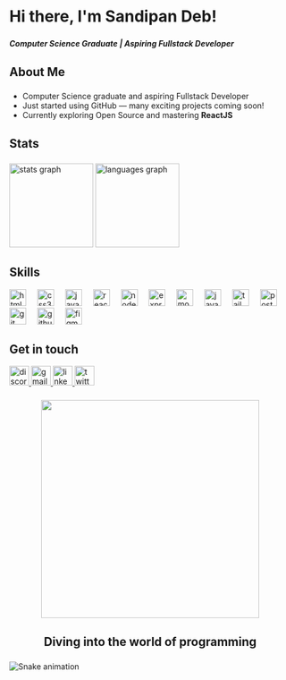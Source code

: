 <h1 align="left">Hi there, I'm Sandipan Deb!</h1>

###

<h5 align="left">Computer Science Graduate | Aspiring Fullstack Developer</h5>

###

<h2 align="left">About Me</h2>

###

- Computer Science graduate and aspiring Fullstack Developer  
- Just started using GitHub — many exciting projects coming soon!  
- Currently exploring Open Source and mastering **ReactJS**


###

<h2 align="left">Stats</h2>

<p align="left"></p>

###

<div align="left">
  <img src="https://github-readme-stats.vercel.app/api?username=H0AX3N&hide_title=false&hide_rank=false&show_icons=true&include_all_commits=true&count_private=true&disable_animations=false&theme=dracula&locale=en&hide_border=false" height="150" alt="stats graph"  />
  <img src="https://github-readme-stats.vercel.app/api/top-langs?username=H0AX3N&locale=en&hide_title=false&layout=compact&card_width=320&langs_count=5&theme=github_dark&hide_border=false" height="150" alt="languages graph"  />
</div>

###

<h2 align="left">Skills</h2>

<div align="left">
  <img src="https://cdn.jsdelivr.net/gh/devicons/devicon/icons/html5/html5-original.svg" height="30" alt="html5 logo"  />
  <img width="12" />
  <img src="https://cdn.jsdelivr.net/gh/devicons/devicon/icons/css3/css3-original.svg" height="30" alt="css3 logo"  />
  <img width="12" />
  <img src="https://cdn.jsdelivr.net/gh/devicons/devicon/icons/javascript/javascript-original.svg" height="30" alt="javascript logo"  />
  <img width="12" />
  <img src="https://cdn.jsdelivr.net/gh/devicons/devicon/icons/react/react-original.svg" height="30" alt="react logo"  />
  <img width="12" />
  <img src="https://cdn.jsdelivr.net/gh/devicons/devicon/icons/nodejs/nodejs-original.svg" height="30" alt="nodejs logo"  />
  <img width="12" />
  <img src="https://cdn.jsdelivr.net/gh/devicons/devicon/icons/express/express-original.svg" height="30" alt="express logo"  />
  <img width="12" />
  <img src="https://cdn.jsdelivr.net/gh/devicons/devicon/icons/mongodb/mongodb-original.svg" height="30" alt="mongodb logo"  />
  <img width="12" />
  <img src="https://cdn.jsdelivr.net/gh/devicons/devicon/icons/java/java-original.svg" height="30" alt="java logo"  />
  <img width="12" />
  <img src="https://cdn.simpleicons.org/tailwindcss/06B6D4" height="30" alt="tailwindcss logo"  />
  <img width="12" />
  <img src="https://cdn.simpleicons.org/postman/FF6C37" height="30" alt="postman logo"  />
  <img width="12" />
  <img src="https://cdn.jsdelivr.net/gh/devicons/devicon/icons/git/git-original.svg" height="30" alt="git logo"  />
  <img width="12" />
  <img src="https://cdn.jsdelivr.net/gh/devicons/devicon/icons/github/github-original.svg" height="30" alt="github logo"  />
  <img width="12" />
  <img src="https://cdn.jsdelivr.net/gh/devicons/devicon/icons/figma/figma-original.svg" height="30" alt="figma logo"  />
</div>

###

<h2 align="left">Get in touch</h2>

<div align="left">
  <a href="HoaxeN#6282" target="_blank">
    <img src="https://img.shields.io/static/v1?message=Discord&logo=discord&label=&color=7289DA&logoColor=white&labelColor=&style=for-the-badge" height="35" alt="discord logo"  />
  </a>
  <a href="sandipandeb1310@gmail.com" target="_blank">
    <img src="https://img.shields.io/static/v1?message=Gmail&logo=gmail&label=&color=D14836&logoColor=white&labelColor=&style=for-the-badge" height="35" alt="gmail logo"  />
  </a>
  <a href="https://www.linkedin.com/in/sandipan-deb-052832190/" target="_blank">
    <img src="https://img.shields.io/static/v1?message=LinkedIn&logo=linkedin&label=&color=0077B5&logoColor=white&labelColor=&style=for-the-badge" height="35" alt="linkedin logo"  />
  </a>
  <a href="https://x.com/SandipanDeb1310" target="_blank">
    <img src="https://img.shields.io/static/v1?message=Twitter&logo=twitter&label=&color=1DA1F2&logoColor=white&labelColor=&style=for-the-badge" height="35" alt="twitter logo"  />
  </a>
</div>

###

<!--
<br clear="both">
-->

###

<div align="center">
  <img height="390" src="https://media4.giphy.com/media/v1.Y2lkPTc5MGI3NjExMmh0a3g1aWYzMzhxMGZlaW00bGtuZjRmaGs3NXc2cXoxcGQya3VyMSZlcD12MV9pbnRlcm5hbF9naWZfYnlfaWQmY3Q9Zw/fbHqxBmYngB1U9GTt9/giphy.gif"  />
</div>

<h2 align="center">Diving into the world of programming</h2>

###

<picture align="center">
  <source media="(prefers-color-scheme: dark)" srcset="https://raw.githubusercontent.com/H0AX3N/H0AX3N/output/github-snake-dark.svg" />
  <source media="(prefers-color-scheme: light)" srcset="https://raw.githubusercontent.com/H0AX3N/H0AX3N/output/github-snake.svg" />
  <img src="https://raw.githubusercontent.com/H0AX3N/H0AX3N/output/snake.svg" alt="Snake animation" />
<!--   <img alt="github-snake" src="https://raw.githubusercontent.com/H0AX3N/H0AX3N/output/github-snake.svg" /> -->
</picture>
<!-- <img src="https://raw.githubusercontent.com/H0AX3N/H0AX3N/output/snake.svg" alt="Snake animation" /> -->

